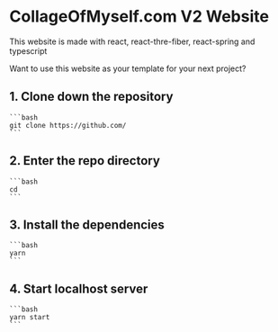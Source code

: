 # CollageOfMyself.com V2 Website

This website is made with react, react-thre-fiber, react-spring and typescript

Want to use this website as your template for your next project?

## 1. Clone down the repository

    ```bash
    git clone https://github.com/
    ```

## 2. Enter the repo directory

    ```bash
    cd 
    ```

## 3. Install the dependencies

    ```bash
    yarn
    ```

## 4. Start localhost server

    ```bash
    yarn start
    ```
